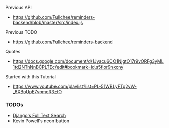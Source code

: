 
Previous API
* https://github.com/Fullchee/reminders-backend/blob/master/src/index.js

Previous TODO
* https://github.com/Fullchee/reminders-backend

Quotes
* https://docs.google.com/document/d/1Jyacu6CO1NjgtO17r9vORFg3yML1td2NTnNnBCPLTEc/edit#bookmark=id.s5flor9nxcny

Started with this Tutorial
* https://www.youtube.com/playlist?list=PL-51WBLyFTg2vW-_6XBoUpE7vpmoR3ztO

### TODOs
* [Django's Full Text Search](https://docs.djangoproject.com/en/3.2/ref/contrib/postgres/search/)
* Kevin Powell's neon button